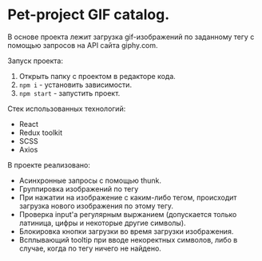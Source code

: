# Pet-project GIF catalog.

В основе проекта лежит загрузка gif-изображений по заданному тегу с помощью запросов на API сайта giphy.com.

Запуск проекта:
1. Открыть папку с проектом в редакторе кода.
2. `npm i` - установить зависимости.
3. `npm start` - запустить проект.

Стек использованных технологий:
- React
- Redux toolkit
- SCSS
- Axios

В проекте реализовано:
- Асинхронные запросы с помощью thunk.
- Группировка изображений по тегу
- При нажатии на изображение с каким-либо тегом, происходит загрузка нового изображения по этому тегу.
- Проверка input'а регулярным выржанием (допускается только латиница, цифры и некоторые другие символы).
- Блокировка кнопки загрузки во время загрузки изображения.
- Всплывающий tooltip при вводе некоректных символов, либо в случае, когда по тегу ничего не найдено.
